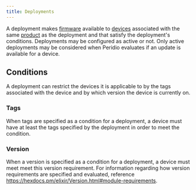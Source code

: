 ```yaml
---
title: Deployments
---
```


<head>
  <title>Ref | Deployments</title>
</head>

A deployment makes [firmware](firmware) available to [devices](devices) associated with the same [product](products) as the deployment and that satisfy the deployment's conditions. Deployments may be configured as active or not. Only active deployments may be considered when Peridio evaluates if an update is available for a device.

## Conditions

A deployment can restrict the devices it is applicable to by the tags associated with the device and by which version the device is currently on.

### Tags

When tags are specified as a condition for a deployment, a device  must have at least the tags specified by the deployment in order to meet the condition.

### Version

When a version is specified as a condition for a deployment, a device must meet meet this version requirement. For information regarding how version requirements are specified and evaluated, reference https://hexdocs.pm/elixir/Version.html#module-requirements.

